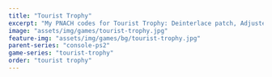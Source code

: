 ```yaml
---
title: "Tourist Trophy"
excerpt: "My PNACH codes for Tourist Trophy: Deinterlace patch, Adjusted trigger sensitivity."
image: "assets/img/games/tourist-trophy.jpg"
feature-img: "assets/img/games/bg/tourist-trophy.jpg"
parent-series: "console-ps2"
game-series: "tourist-trophy"
order: "tourist trophy"
---
```

